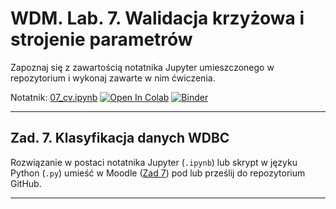 # WDM. Lab. 7. Walidacja krzyżowa i strojenie parametrów

Zapoznaj się z zawartością notatnika Jupyter umieszczonego w repozytorium  i wykonaj zawarte w nim ćwiczenia.

Notatnik: [07_cv.ipynb](https://github.com/IS-UMK/wdm_23_lab_07/blob/master/07_cv.ipynb)
[![Open In Colab](https://colab.research.google.com/assets/colab-badge.svg)](https://colab.research.google.com/github/IS-UMK/wdm_23_lab_07/blob/master/07_cv.ipynb) [![Binder](https://mybinder.org/badge_logo.svg)](https://mybinder.org/v2/gh/IS-UMK/wdm_23_lab_07/master?filepath=07_cv.ipynb)

---

## Zad. 7. Klasyfikacja danych WDBC


Rozwiązanie w postaci notatnika Jupyter (``.ipynb``) lub skrypt w języku Python (``.py``) umieść w Moodle ([Zad 7](https://moodle.umk.pl/WFAIIS/mod/assign/view.php?id=7528)) pod lub prześlij do repozytorium GitHub.

---
